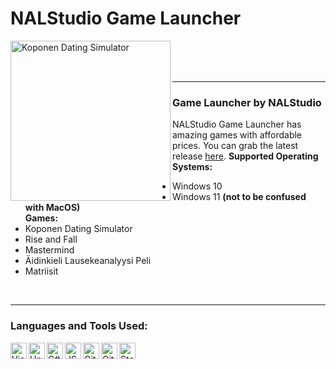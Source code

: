 # NALStudio Game Launcher
[<img align="left" alt="Koponen Dating Simulator" width="256px" src="https://i.imgur.com/wfC2x91.png" />][repo]

<br />
<br />
<br />

---

### Game Launcher by NALStudio
NALStudio Game Launcher has amazing games with affordable prices. You can grab the latest release [here](https://github.com/NALStudio/NALStudio-Game-Launcher/releases/latest).
**Supported Operating Systems:**
- Windows 10
- Windows 11 __(not to be confused with MacOS)__ <br />
**Games:**
- Koponen Dating Simulator
- Rise and Fall
- Mastermind
- Äidinkieli Lausekeanalyysi Peli
- Matriisit

<br />

---

### Languages and Tools Used:

[<img align="left" alt="Visual Studio 2019" width="26px" src="https://upload.wikimedia.org/wikipedia/commons/5/59/Visual_Studio_Icon_2019.svg" />][vsLink]
[<img align="left" alt="Unity" width="26px" src="https://cdn4.iconfinder.com/data/icons/logos-brands-5/24/unity-512.png" />][unityLink]
[<img align="left" alt="C#" width="26px" src="https://upload.wikimedia.org/wikipedia/commons/0/0d/C_Sharp_wordmark.svg" />][csharpLink]
[<img align="left" alt="JSON" width="26px" src="https://upload.wikimedia.org/wikipedia/commons/c/c9/JSON_vector_logo.svg" />][jsonLink]
[<img align="left" alt="Git" width="26px" src="https://upload.wikimedia.org/wikipedia/commons/c/c5/Git_Icon.svg" />][gitLink]
[<img align="left" alt="GitHub" width="26px" src="https://upload.wikimedia.org/wikipedia/commons/a/ae/Github-desktop-logo-symbol.svg" />][gitHubLink]
[<img align="left" alt="Stack Overflow" width="26px" src="https://upload.wikimedia.org/wikipedia/commons/e/ef/Stack_Overflow_icon.svg" />][stackOverflowLink]



[website]: http://NALStudio.tk
[repo]: https://github.com/NALStudio/NALStudio-Game-Launcher

[vsLink]: https://visualstudio.com
[unityLink]: https://unity.com
[csharpLink]: https://en.wikipedia.org/wiki/C_Sharp_(programming_language)
[jsonLink]: https://www.json.org
[gitLink]: https://git-scm.com
[gitHubLink]: https://github.com
[stackOverflowLink]: https://stackoverflow.com
